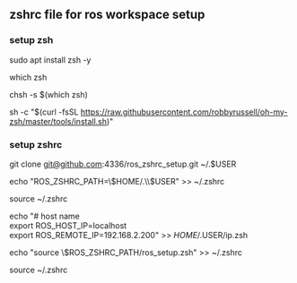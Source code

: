 ## zshrc file for ros workspace setup

### setup zsh

sudo apt install zsh -y

which zsh

chsh -s $(which zsh)

sh -c "$(curl -fsSL https://raw.githubusercontent.com/robbyrussell/oh-my-zsh/master/tools/install.sh)"

### setup zshrc

git clone git@github.com:4336/ros_zshrc_setup.git ~/.$USER

echo "ROS_ZSHRC_PATH=\\$HOME/.\\$USER" >> ~/.zshrc

source ~/.zshrc

echo "# host name  
export ROS_HOST_IP=localhost  
export ROS_REMOTE_IP=192.168.2.200" >> $HOME/.$USER/ip.zsh

echo "source \\$ROS_ZSHRC_PATH/ros_setup.zsh" >> ~/.zshrc

source ~/.zshrc
